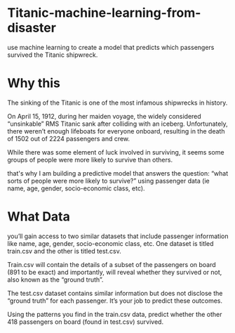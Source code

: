 # Titanic-machine-learning-from-disaster
use machine learning to create a model that predicts which passengers survived the Titanic shipwreck.
# Why this 
The sinking of the Titanic is one of the most infamous shipwrecks in history.

On April 15, 1912, during her maiden voyage, the widely considered “unsinkable” RMS Titanic sank after colliding with an iceberg. Unfortunately, there weren’t enough lifeboats for everyone onboard, resulting in the death of 1502 out of 2224 passengers and crew.

While there was some element of luck involved in surviving, it seems some groups of people were more likely to survive than others.

that's why I am building  a predictive model that answers the question: “what sorts of people were more likely to survive?” using passenger data (ie name, age, gender, socio-economic class, etc).
# What Data
you’ll gain access to two similar datasets that include passenger information like name, age, gender, socio-economic class, etc. One dataset is titled train.csv and the other is titled test.csv.

Train.csv will contain the details of a subset of the passengers on board (891 to be exact) and importantly, will reveal whether they survived or not, also known as the “ground truth”.

The test.csv dataset contains similar information but does not disclose the “ground truth” for each passenger. It’s your job to predict these outcomes.

Using the patterns you find in the train.csv data, predict whether the other 418 passengers on board (found in test.csv) survived.
